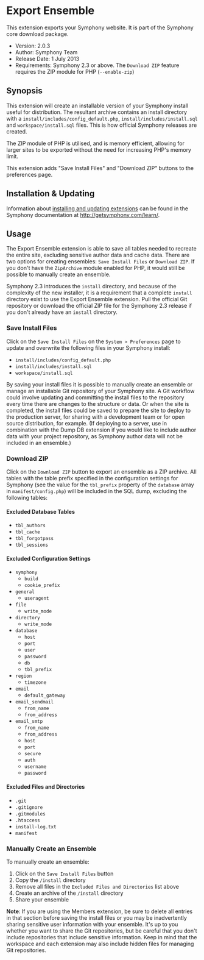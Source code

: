 # Export Ensemble

This extension exports your Symphony website.
It is part of the Symphony core download package.

- Version: 2.0.3
- Author: Symphony Team
- Release Date: 1 July 2013
- Requirements: Symphony 2.3 or above. The `Download ZIP` feature requires the ZIP module for PHP (`--enable-zip`)

## Synopsis

This extension will create an installable version of your Symphony install useful for distribution. The resultant archive contains an install directory with a `install/includes/config_default.php`, `install/includes/install.sql` and `workspace/install.sql` files. This is how official Symphony releases are created.

The ZIP module of PHP is utilised, and is memory efficient, allowing for larger sites to be exported without the need for increasing PHP's memory limit.

This extension adds "Save Install Files" and "Download ZIP" buttons to the preferences page.

## Installation & Updating

Information about [installing and updating extensions](http://getsymphony.com/learn/tasks/view/install-an-extension/) can be found in the Symphony documentation at <http://getsymphony.com/learn/>.

## Usage

The Export Ensemble extension is able to save all tables needed to recreate the entire site, excluding sensitive author data and cache data. There are two options for creating ensembles: `Save Install Files` or `Download ZIP`. If you don't have the `ZipArchive` module enabled for PHP, it would still be possible to manually create an ensemble.

Symphony 2.3 introduces the `install` directory, and because of the complexity of the new installer, it is a requirement that a complete `install` directory exist to use the Export Ensemble extension. Pull the official Git repository or download the official ZIP file for the Symphony 2.3 release if you don't already have an `install` directory.

### Save Install Files

Click on the `Save Install Files` on the `System > Preferences` page to update and overwrite the following files in your Symphony install:

- `install/includes/config_default.php`
- `install/includes/install.sql`
- `workspace/install.sql`

By saving your install files it is possible to manually create an ensemble or manage an installable Git repository of your Symphony site. A Git workflow could involve updating and committing the install files to the repository every time there are changes to the structure or data. Or when the site is completed, the install files could be saved to prepare the site to deploy to the production server, for sharing with a development team or for open source distribution, for example. (If deploying to a server, use in combination with the Dump DB extension if you would like to include author data with your project repository, as Symphony author data will not be included in an ensemble.)

### Download ZIP

Click on the `Download ZIP` button to export an ensemble as a ZIP archive. All tables with the table prefix specified in the configuration settings for Symphony (see the value for the `tbl_prefix` property of the `database` array in `manifest/config.php`) will be included in the SQL dump, excluding the following tables:

#### Excluded Database Tables

- `tbl_authors`
- `tbl_cache`
- `tbl_forgotpass`
- `tbl_sessions`

#### Excluded Configuration Settings

- `symphony`
	- `build`
	- `cookie_prefix`
- `general`
	- `useragent`
- `file`
	- `write_mode`
- `directory`
	- `write_mode`
- `database`
	- `host`
	- `port`
	- `user`
	- `password`
	- `db`
	- `tbl_prefix`
- `region`
	- `timezone`
- `email`
	- `default_gateway`
- `email_sendmail`
	- `from_name`
	- `from_address`
- `email_smtp`
	- `from_name`
	- `from_address`
	- `host`
	- `port`
	- `secure`
	- `auth`
	- `username`
	- `password`

#### Excluded Files and Directories

- `.git`
- `.gitignore`
- `.gitmodules`
- `.htaccess`
- `install-log.txt`
- `manifest`

### Manually Create an Ensemble

To manually create an ensemble: 

1. Click on the `Save Install Files` button
2. Copy the `/install` directory
3. Remove all files in the `Excluded Files and Directories` list above
4. Create an archive of the `/install` directory
5. Share your ensemble

**Note**: If you are using the Members extension, be sure to delete all entries in that section before saving the install files or you may be inadvertently sharing sensitive user information with your ensemble. It's up to you whether you want to share the Git repositories, but be careful that you don't include repositories that include sensitive information. Keep in mind that the workspace and each extension may also include hidden files for managing Git repositories.
